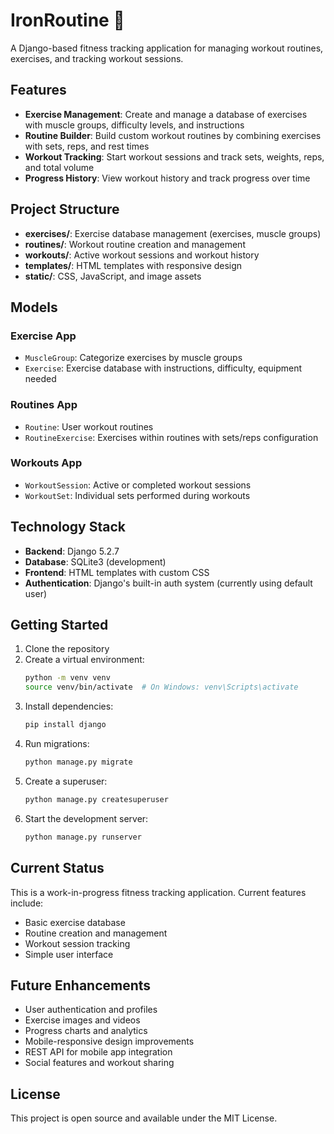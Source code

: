 # IronRoutine 💪

A Django-based fitness tracking application for managing workout routines, exercises, and tracking workout sessions.

## Features

- **Exercise Management**: Create and manage a database of exercises with muscle groups, difficulty levels, and instructions
- **Routine Builder**: Build custom workout routines by combining exercises with sets, reps, and rest times
- **Workout Tracking**: Start workout sessions and track sets, weights, reps, and total volume
- **Progress History**: View workout history and track progress over time

## Project Structure

- **exercises/**: Exercise database management (exercises, muscle groups)
- **routines/**: Workout routine creation and management
- **workouts/**: Active workout sessions and workout history
- **templates/**: HTML templates with responsive design
- **static/**: CSS, JavaScript, and image assets

## Models

### Exercise App
- `MuscleGroup`: Categorize exercises by muscle groups
- `Exercise`: Exercise database with instructions, difficulty, equipment needed

### Routines App
- `Routine`: User workout routines
- `RoutineExercise`: Exercises within routines with sets/reps configuration

### Workouts App
- `WorkoutSession`: Active or completed workout sessions
- `WorkoutSet`: Individual sets performed during workouts

## Technology Stack

- **Backend**: Django 5.2.7
- **Database**: SQLite3 (development)
- **Frontend**: HTML templates with custom CSS
- **Authentication**: Django's built-in auth system (currently using default user)

## Getting Started

1. Clone the repository
2. Create a virtual environment:
   ```bash
   python -m venv venv
   source venv/bin/activate  # On Windows: venv\Scripts\activate
   ```
3. Install dependencies:
   ```bash
   pip install django
   ```
4. Run migrations:
   ```bash
   python manage.py migrate
   ```
5. Create a superuser:
   ```bash
   python manage.py createsuperuser
   ```
6. Start the development server:
   ```bash
   python manage.py runserver
   ```

## Current Status

This is a work-in-progress fitness tracking application. Current features include:
- Basic exercise database
- Routine creation and management
- Workout session tracking
- Simple user interface

## Future Enhancements

- User authentication and profiles
- Exercise images and videos
- Progress charts and analytics
- Mobile-responsive design improvements
- REST API for mobile app integration
- Social features and workout sharing

## License

This project is open source and available under the MIT License.
